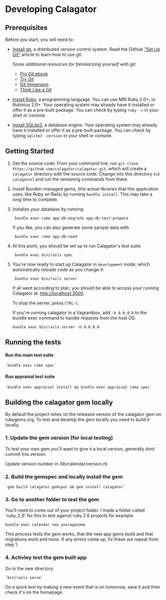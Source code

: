 # Developing Calagator

## Prerequisites

Before you start, you will need to:

* [Install git](http://git-scm.com/), a distributed version control system. Read the GitHub ["Set Up Git"](https://help.github.com/articles/set-up-git) article to learn how to use git.

  *Some additional resources for familiarizing yourself with git:*
    * [Pro Git ebook](http://git-scm.com/book)
    * [Try Git](https://try.github.io/levels/1/challenges/1)
    * [Git Immersion](http://gitimmersion.com/)
    * [Think Like a Git](http://think-like-a-git.net/)

* [Install Ruby](http://www.ruby-lang.org/), a programming language. You can use MRI Ruby 2.0+, or Rubinius 2.0+. Your operating system may already have it installed or offer it as a pre-built package. You can check by typing `ruby -v` in your shell or console.
* [Install SQLite3](http://www.sqlite.org/), a database engine. Your operating system may already have it installed or offer it as a pre-built package. You can check by typing `sqlite3 -version` in your shell or console.

## Getting Started

1. Get the source code: From your command line, run `git clone https://github.com/calagator/calagator.git`, which will create a `calagator` directory with the source code. Change into this directory (`cd calagator`) and run the remaining commands from there.

2. Install Bundler-managed gems, (the actual libraries that this application uses, like Ruby on Rails) by running `bundle install`. This may take a long time to complete.

3. Initialize your database by running:

        bundle exec rake app:db:migrate app:db:test:prepare

    If you like, you can also generate some sample data with

        bundle exec rake app:db:seed

4. At this point, you should be set up to run Calagator's test suite:

        bundle exec bin/rails spec

5. You're now ready to start up Calagator in `development` mode, which automatically reloads code as you change it:

        bundle exec bin/rails server

   If all went according to plan, you should be able to access your running Calagator at: [http://localhost:3000](http://localhost:3000).

    To stop the server, press `CTRL-C`.

    If you're running calagator in a Vagrantbox, add `-b 0.0.0.0` to the bundle exec command to handle requests from the host OS:

    `bundle exec bin/rails server -b 0.0.0.0`

## Running the tests

#### Run the main test suite

    `bundle exec rake spec`

#### Run appraisal test suite

    `bundle exec appraisal install && bundle exec appraisal rake spec`

## Building the calagator gem locally

By default the project relies on the released version of the calagator gem on rubygems.org.
To test and develop the gem locally you need to build it locally. 

### 1. Update the gem version (for local testing)

To test your own gem you'll want to give it a local version, generally dont commit this version.

Update version number in /lib/calendar/version.rb

### 2. Build the gemspec and locally install the gem

    `gem build calagator.gemspec && gem install calagator`

### 3. Go to another folder to test the gem

You'll need to come out of your project folder.
I made a folder called 'ruby_2_6' for this to test against ruby 2.6 projects for example.

   `bundle exec calendar new yourappname`

This process tests the gem works, that the new app gems build and that migrations work and more.
If any errors come up, fix these are repeat from step 1.
### 4. Activley test the gem built app

Go in the new directory.

    `bin/rails serve`

Do a quick test by making a new event that is on tomorrow, save it and then check it's on the homepage.